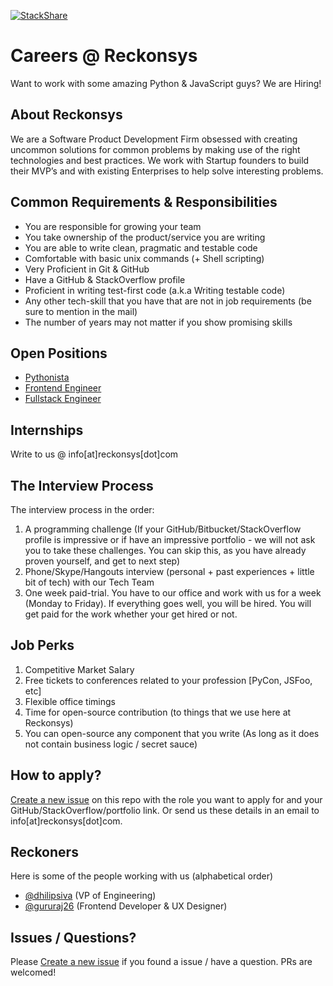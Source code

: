 [![StackShare](https://img.shields.io/badge/tech-stack-0690fa.svg?style=flat)](https://stackshare.io/reckonsys/reckonsys)

# Careers @ Reckonsys

Want to work with some amazing Python & JavaScript guys? We are Hiring!

## About Reckonsys

We are a Software Product Development Firm obsessed with creating uncommon solutions for common problems by making use of the right technologies and best practices. We work with Startup founders to build their MVP’s and with existing Enterprises to help solve interesting problems.

## Common Requirements & Responsibilities

* You are responsible for growing your team
* You take ownership of the product/service you are writing
* You are able to write clean, pragmatic and testable code
* Comfortable with basic unix commands (+ Shell scripting)
* Very Proficient in Git & GitHub
* Have a GitHub & StackOverflow profile
* Proficient in writing test-first code (a.k.a Writing testable code)
* Any other tech-skill that you have that are not in job requirements (be sure to mention in the mail)
* The number of years may not matter if you show promising skills


## Open Positions

* [Pythonista](https://github.com/reckonsys/careers/blob/master/pythonista.md)
* [Frontend Engineer](https://github.com/reckonsys/careers/blob/master/frontend-engineer.md)
* [Fullstack Engineer](https://github.com/reckonsys/careers/blob/master/fullstack-engineer.md)


## Internships

Write to us @ info[at]reckonsys[dot]com

## The Interview Process

The interview process in the order:

1. A programming challenge (If your GitHub/Bitbucket/StackOverflow profile is impressive or if have an impressive portfolio - we will not ask you to take these challenges. You can skip this, as you have already proven yourself, and get to next step)
1. Phone/Skype/Hangouts interview (personal + past experiences + little bit of tech) with our Tech Team
1. One week paid-trial. You have to our office and work with us for a week (Monday to Friday). If everything goes well, you will be hired. You will get paid for the work whether your get hired or not.


## Job Perks

1. Competitive Market Salary
1. Free tickets to conferences related to your profession [PyCon, JSFoo, etc]
1. Flexible office timings
1. Time for open-source contribution (to things that we use here at Reckonsys)
1. You can open-source any component that you write (As long as it does not contain business logic / secret sauce)


## How to apply?

[Create a new issue](https://github.com/reckonsys/careers/issues/new) on this repo with the role you want to apply for and your GitHub/StackOverflow/portfolio link. Or send us these details in an email to info[at]reckonsys[dot]com.


## Reckoners

Here is some of the people working with us (alphabetical order)

* [@dhilipsiva](https://github.com/dhilipsiva) (VP of Engineering)
* [@gururaj26](https://github.com/gururaj26) (Frontend Developer & UX Designer)


## Issues / Questions?

Please [Create a new issue](https://github.com/reckonsys/careers/issues/new) if you found a issue / have a question. PRs are welcomed!
